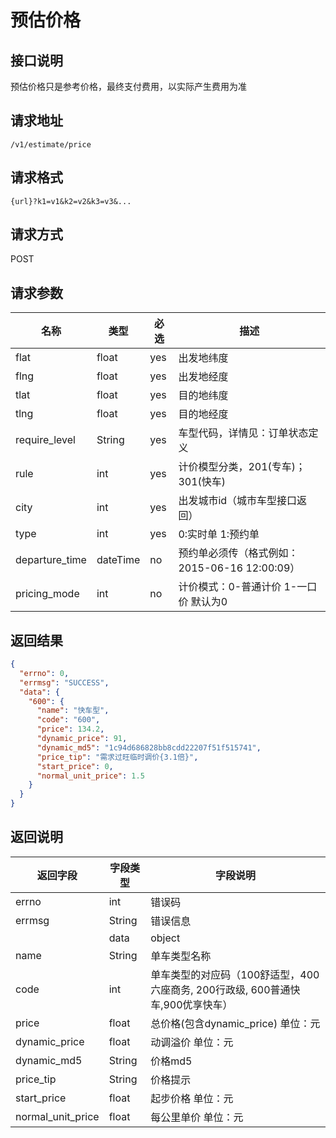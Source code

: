 # 预估价格

## 接口说明

预估价格只是参考价格，最终支付费用，以实际产生费用为准

## 请求地址

`/v1/estimate/price`

## 请求格式

`{url}?k1=v1&k2=v2&k3=v3&...`

## 请求方式

POST

## 请求参数

| 名称           | 类型     | 必选 | 描述                                          |
| -------------- | -------- | ---- | --------------------------------------------- |
| flat           | float    | yes  | 出发地纬度                                    |
| flng           | float    | yes  | 出发地经度                                    |
| tlat           | float    | yes  | 目的地纬度                                    |
| tlng           | float    | yes  | 目的地经度                                    |
| require_level  | String   | yes  | 车型代码，详情见：订单状态定义                |
| rule           | int      | yes  | 计价模型分类，201(专车)；301(快车)            |
| city           | int      | yes  | 出发城市id（城市车型接口返回）                |
| type           | int      | yes  | 0:实时单 1:预约单                             |
| departure_time | dateTime | no   | 预约单必须传（格式例如：2015-06-16 12:00:09） |
| pricing_mode   | int      | no   | 计价模式：0-普通计价 1-一口价 默认为0         |

## 返回结果

```json
{
  "errno": 0,
  "errmsg": "SUCCESS",
  "data": {
    "600": {
      "name": "快车型",
      "code": "600",
      "price": 134.2,
      "dynamic_price": 91,
      "dynamic_md5": "1c94d686828bb8cdd22207f51f515741",
      "price_tip": "需求过旺临时调价{3.1倍}",
      "start_price": 0,
      "normal_unit_price": 1.5
    }
  }
}
```
## 返回说明

| 返回字段          | 字段类型 | 字段说明                                                     |
| ----------------- | -------- | ------------------------------------------------------------ |
| errno             | int      | 错误码                                                       |
| errmsg            | String   | 错误信息                                                     |
|                   | data     | object                                                       |
| name              | String   | 单车类型名称                                                 |
| code              | int      | 单车类型的对应码（100舒适型，400六座商务, 200行政级, 600普通快车,900优享快车） |
| price             | float    | 总价格(包含dynamic_price) 单位：元                           |
| dynamic_price     | float    | 动调溢价 单位：元                                            |
| dynamic_md5       | String   | 价格md5                                                      |
| price_tip         | String   | 价格提示                                                     |
| start_price       | float    | 起步价格 单位：元                                            |
| normal_unit_price | float    | 每公里单价 单位：元                                          |